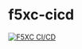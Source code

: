 # f5xc-cicd

[![F5XC CI/CD](https://github.com/tsanghan/f5xc-cicd/actions/workflows/CICD.yaml/badge.svg)](https://github.com/tsanghan/f5xc-cicd/actions/workflows/CICD.yaml)